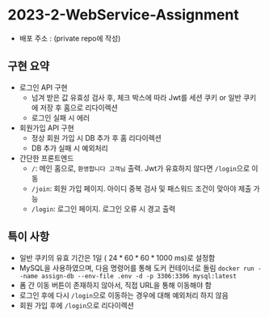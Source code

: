 # 2023-2-WebService-Assignment

-   배포 주소 : (private repo에 작성)

## 구현 요약

-   로그인 API 구현
    -   넘겨 받은 값 유효성 검사 후, 체크 박스에 따라 Jwt를 세션 쿠키 or 일반 쿠키에 저장 후 홈으로 리다이렉션
    -   로그인 실패 시 에러
-   회원가입 API 구현
    -   정상 회원 가입 시 DB 추가 후 홈 리다이렉션
    -   DB 추가 실패 시 예외처리
-   간단한 프론트엔드
    -   `/`: 메인 홈으로, `환영합니다 고객님` 출력. Jwt가 유효하지 않다면 `/login`으로 이동
    -   `/join`: 회원 가입 페이지. 아이디 중복 검사 및 패스워드 조건이 맞아야 제출 가능
    -   `/login`: 로그인 페이지. 로그인 오류 시 경고 출력

## 특이 사항

-   일반 쿠키의 유효 기간은 1일 ( $24 * 60 * 60 * 1000$ ms)로 설정함
-   MySQL을 사용하였으며, 다음 명령어를 통해 도커 컨테이너로 돌림
    `docker run --name assign-db --env-file .env -d -p 3306:3306 mysql:latest`
-   폼 간 이동 버튼이 존재하지 않아서, 직접 URL을 통해 이동해야 함
-   로그인 후에 다시 `/login`으로 이동하는 경우에 대해 예외처리 하지 않음
-   회원 가입 후에 `/login`으로 리다이렉션
